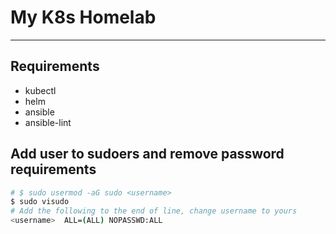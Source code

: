 # My K8s Homelab

---

## Requirements

- kubectl
- helm
- ansible
- ansible-lint

## Add user to sudoers and remove password requirements

```bash
# $ sudo usermod -aG sudo <username>
$ sudo visudo
# Add the following to the end of line, change username to yours
<username>  ALL=(ALL) NOPASSWD:ALL
```
